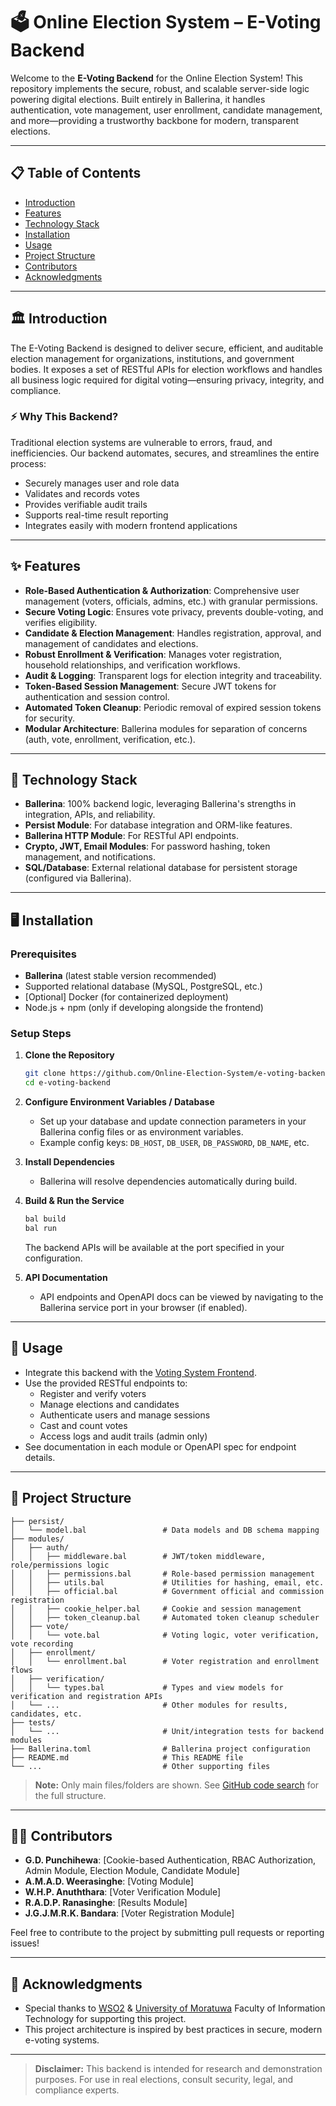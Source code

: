 # 🗳️ Online Election System – E-Voting Backend

Welcome to the **E-Voting Backend** for the Online Election System! This repository implements the secure, robust, and scalable server-side logic powering digital elections. Built entirely in Ballerina, it handles authentication, vote management, user enrollment, candidate management, and more—providing a trustworthy backbone for modern, transparent elections.

---

## 📋 Table of Contents

- [Introduction](#introduction)
- [Features](#features)
- [Technology Stack](#technology-stack)
- [Installation](#installation)
- [Usage](#usage)
- [Project Structure](#project-structure)
- [Contributors](#contributors)
- [Acknowledgments](#acknowledgments)

---

## 🏛️ Introduction

The E-Voting Backend is designed to deliver secure, efficient, and auditable election management for organizations, institutions, and government bodies. It exposes a set of RESTful APIs for election workflows and handles all business logic required for digital voting—ensuring privacy, integrity, and compliance.

### ⚡ Why This Backend?

Traditional election systems are vulnerable to errors, fraud, and inefficiencies. Our backend automates, secures, and streamlines the entire process:
- Securely manages user and role data
- Validates and records votes
- Provides verifiable audit trails
- Supports real-time result reporting
- Integrates easily with modern frontend applications

---

## ✨ Features

- **Role-Based Authentication & Authorization**: Comprehensive user management (voters, officials, admins, etc.) with granular permissions.
- **Secure Voting Logic**: Ensures vote privacy, prevents double-voting, and verifies eligibility.
- **Candidate & Election Management**: Handles registration, approval, and management of candidates and elections.
- **Robust Enrollment & Verification**: Manages voter registration, household relationships, and verification workflows.
- **Audit & Logging**: Transparent logs for election integrity and traceability.
- **Token-Based Session Management**: Secure JWT tokens for authentication and session control.
- **Automated Token Cleanup**: Periodic removal of expired session tokens for security.
- **Modular Architecture**: Ballerina modules for separation of concerns (auth, vote, enrollment, verification, etc.).

---

## 🧰 Technology Stack

- **Ballerina**: 100% backend logic, leveraging Ballerina's strengths in integration, APIs, and reliability.
- **Persist Module**: For database integration and ORM-like features.
- **Ballerina HTTP Module**: For RESTful API endpoints.
- **Crypto, JWT, Email Modules**: For password hashing, token management, and notifications.
- **SQL/Database**: External relational database for persistent storage (configured via Ballerina).

---

## 🖥️ Installation

### Prerequisites

- **Ballerina** (latest stable version recommended)
- Supported relational database (MySQL, PostgreSQL, etc.)
- [Optional] Docker (for containerized deployment)
- Node.js + npm (only if developing alongside the frontend)

### Setup Steps

1. **Clone the Repository**
   ```bash
   git clone https://github.com/Online-Election-System/e-voting-backend.git
   cd e-voting-backend
   ```

2. **Configure Environment Variables / Database**
   - Set up your database and update connection parameters in your Ballerina config files or as environment variables.
   - Example config keys: `DB_HOST`, `DB_USER`, `DB_PASSWORD`, `DB_NAME`, etc.

3. **Install Dependencies**
   - Ballerina will resolve dependencies automatically during build.

4. **Build & Run the Service**
   ```bash
   bal build
   bal run
   ```
   The backend APIs will be available at the port specified in your configuration.

5. **API Documentation**
   - API endpoints and OpenAPI docs can be viewed by navigating to the Ballerina service port in your browser (if enabled).

---

## 🚀 Usage

- Integrate this backend with the [Voting System Frontend](https://github.com/Online-Election-System/voting-system-frontend).
- Use the provided RESTful endpoints to:
  - Register and verify voters
  - Manage elections and candidates
  - Authenticate users and manage sessions
  - Cast and count votes
  - Access logs and audit trails (admin only)
- See documentation in each module or OpenAPI spec for endpoint details.

---

## 📁 Project Structure

```plaintext
├── persist/
│   └── model.bal                 # Data models and DB schema mapping
├── modules/
│   ├── auth/
│   │   ├── middleware.bal        # JWT/token middleware, role/permissions logic
│   │   ├── permissions.bal       # Role-based permission management
│   │   ├── utils.bal             # Utilities for hashing, email, etc.
│   │   ├── official.bal          # Government official and commission registration
│   │   ├── cookie_helper.bal     # Cookie and session management
│   │   ├── token_cleanup.bal     # Automated token cleanup scheduler
│   ├── vote/
│   │   └── vote.bal              # Voting logic, voter verification, vote recording
│   ├── enrollment/
│   │   └── enrollment.bal        # Voter registration and enrollment flows
│   ├── verification/
│   │   └── types.bal             # Types and view models for verification and registration APIs
│   └── ...                       # Other modules for results, candidates, etc.
├── tests/
│   └── ...                       # Unit/integration tests for backend modules
├── Ballerina.toml                # Ballerina project configuration
├── README.md                     # This README file
└── ...                           # Other supporting files
```
> **Note:** Only main files/folders are shown. See [GitHub code search](https://github.com/Online-Election-System/e-voting-backend/search) for the full structure.

---

## 👨‍💻 Contributors

- **G.D. Punchihewa**: [Cookie-based Authentication, RBAC Authorization, Admin Module, Election Module, Candidate Module]
- **A.M.A.D. Weerasinghe**: [Voting Module]
- **W.H.P. Anuththara**: [Voter Verification Module]
- **R.A.D.P. Ranasinghe**: [Results Module]
- **J.G.J.M.R.K. Bandara**: [Voter Registration Module]

Feel free to contribute to the project by submitting pull requests or reporting issues!

---

## 🙏 Acknowledgments

- Special thanks to [WSO2](https://wso2.com/) & [University of Moratuwa](https://uom.lk) Faculty of Information Technology for supporting this project.
- This project architecture is inspired by best practices in secure, modern e-voting systems.

---

> **Disclaimer:** This backend is intended for research and demonstration purposes. For use in real elections, consult security, legal, and compliance experts.
